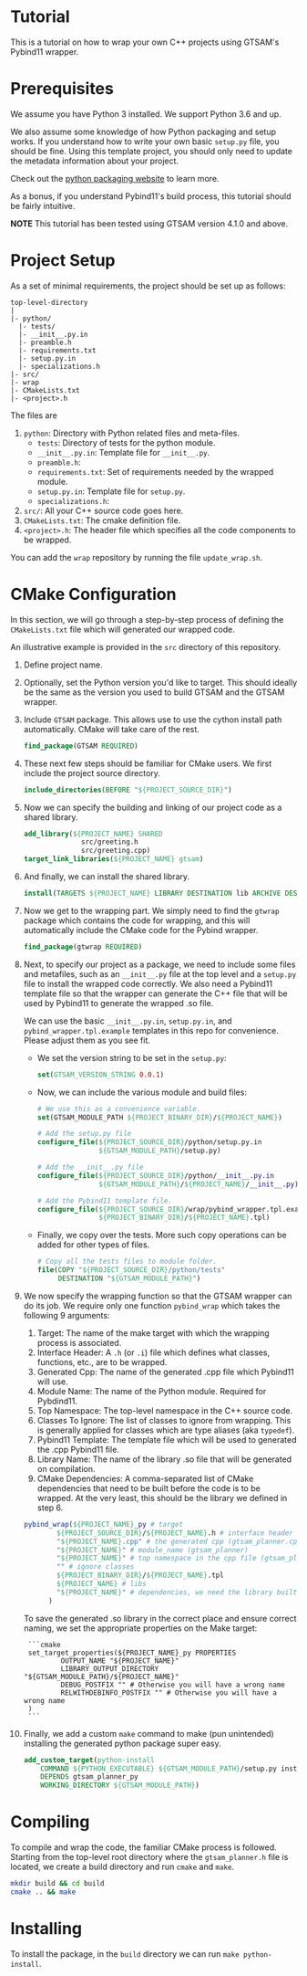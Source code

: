 # Tutorial

This is a tutorial on how to wrap your own C++ projects using GTSAM's Pybind11 wrapper.

# Prerequisites

We assume you have Python 3 installed. We support Python 3.6 and up.

We also assume some knowledge of how Python packaging and setup works. If you understand how to write your own basic `setup.py` file, you should be fine.
Using this template project, you should only need to update the metadata information about your project. 

Check out the [python packaging website](https://packaging.python.org/tutorials/packaging-projects/) to learn more.

As a bonus, if you understand Pybind11's build process, this tutorial should be fairly intuitive.

**NOTE** This tutorial has been tested using GTSAM version 4.1.0 and above.

# Project Setup

As a set of minimal requirements, the project should be set up as follows:

```
top-level-directory
|
|- python/
  |- tests/
  |- __init__.py.in
  |- preamble.h
  |- requirements.txt
  |- setup.py.in
  |- specializations.h
|- src/
|- wrap
|- CMakeLists.txt
|- <project>.h
```

The files are

1. `python`: Directory with Python related files and meta-files.
    - `tests`: Directory of tests for the python module.
    - `__init__.py.in`: Template file for `__init__.py`.
    - `preamble.h`:
    - `requirements.txt`: Set of requirements needed by the wrapped module.
    - `setup.py.in`: Template file for `setup.py`.
    - `specializations.h`:
2. `src/`: All your C++ source code goes here.
3. `CMakeLists.txt`: The cmake definition file.
4. `<project>.h`: The header file which specifies all the code components to be wrapped.

You can add the `wrap` repository by running the file `update_wrap.sh`.

# CMake Configuration

In this section, we will go through a step-by-step process of defining the `CMakeLists.txt` file which will generated our wrapped code.

An illustrative example is provided in the `src` directory of this repository.

1. Define project name.
2. Optionally, set the Python version you'd like to target. This should ideally be the same as the version you used to build GTSAM and the GTSAM wrapper.
3. Include `GTSAM` package. This allows use to use the cython install path automatically. CMake will take care of the rest.

    ```cmake
    find_package(GTSAM REQUIRED)
    ```

4. These next few steps should be familiar for CMake users. We first include the project source directory.

    ```cmake
    include_directories(BEFORE "${PROJECT_SOURCE_DIR}")
    ```

5. Now we can specify the building and linking of our project code as a shared library.

    ```cmake
    add_library(${PROJECT_NAME} SHARED
                  src/greeting.h
                  src/greeting.cpp)
    target_link_libraries(${PROJECT_NAME} gtsam)
    ```

6. And finally, we can install the shared library.

    ```cmake
    install(TARGETS ${PROJECT_NAME} LIBRARY DESTINATION lib ARCHIVE DESTINATION lib RUNTIME DESTINATION bin)
    ```

7. Now we get to the wrapping part. We simply need to find the `gtwrap` package which contains the code for wrapping, and this will automatically include the CMake code for the Pybind wrapper.

    ```cmake
    find_package(gtwrap REQUIRED)
    ```

8. Next, to specify our project as a package, we need to include some files and metafiles, such as an `__init__.py` file at the top level and a `setup.py` file to install the wrapped code correctly. We also need a Pybind11 template file so that the wrapper can generate the C++ file that will be used by Pybind11 to generate the wrapped .so file.

    We can use the basic `__init__.py.in`, `setup.py.in`, and `pybind_wrapper.tpl.example` templates in this repo for convenience. Please adjust them as you see fit.

    - We set the version string to be set in the `setup.py`:
        ```cmake
        set(GTSAM_VERSION_STRING 0.0.1)
        ```
    
    - Now, we can include the various module and build files:
        ```cmake
        # We use this as a convenience variable.
        set(GTSAM_MODULE_PATH ${PROJECT_BINARY_DIR}/${PROJECT_NAME})

        # Add the setup.py file
        configure_file(${PROJECT_SOURCE_DIR}/python/setup.py.in
                       ${GTSAM_MODULE_PATH}/setup.py)
        
        # Add the __init__.py file
        configure_file(${PROJECT_SOURCE_DIR}/python/__init__.py.in
                       ${GTSAM_MODULE_PATH}/${PROJECT_NAME}/__init__.py)

        # Add the Pybind11 template file.
        configure_file(${PROJECT_SOURCE_DIR}/wrap/pybind_wrapper.tpl.example
                       ${PROJECT_BINARY_DIR}/${PROJECT_NAME}.tpl)
        
        ```

    - Finally, we copy over the tests. More such copy operations can be added for other types of files.

        ```cmake
        # Copy all the tests files to module folder.
        file(COPY "${PROJECT_SOURCE_DIR}/python/tests"
             DESTINATION "${GTSAM_MODULE_PATH}")
        ```

9. We now specify the wrapping function so that the GTSAM wrapper can do its job. We require only one function `pybind_wrap` which takes the following 9 arguments:

    1. Target: The name of the make target with which the wrapping process is associated.
    2. Interface Header: A `.h` (or `.i`) file which defines what classes, functions, etc., are to be wrapped.
    3. Generated Cpp: The name of the generated .cpp file which Pybind11 will use.
    4. Module Name: The name of the Python module. Required for Pybdind11.
    5. Top Namespace: The top-level namespace in the C++ source code.
    6. Classes To Ignore: The list of classes to ignore from wrapping. This is generally applied for classes which are type aliases (aka `typedef`).
    7. Pybind11 Template: The template file which will be used to generated the .cpp Pybind11 file.
    8. Library Name: The name of the library .so file that will be generated on compilation.
    9. CMake Dependencies: A comma-separated list of CMake dependencies that need to be built before the code is to be wrapped. At the very least, this should be the library we defined in step 6.

    ```cmake
    pybind_wrap(${PROJECT_NAME}_py # target
            ${PROJECT_SOURCE_DIR}/${PROJECT_NAME}.h # interface header file (gtsam_planner.h in the root directory)
            "${PROJECT_NAME}.cpp" # the generated cpp (gtsam_planner.cpp)
            "${PROJECT_NAME}" # module_name (gtsam_planner)
            "${PROJECT_NAME}" # top namespace in the cpp file (gtsam_planner)
            "" # ignore classes
            ${PROJECT_BINARY_DIR}/${PROJECT_NAME}.tpl
            ${PROJECT_NAME} # libs
            "${PROJECT_NAME}" # dependencies, we need the library built in step 6 as the minimum.
          )
    ```

    To save the generated .so library in the correct place and ensure correct naming, we set the appropriate properties on the Make target:

        ```cmake
        set_target_properties(${PROJECT_NAME}_py PROPERTIES
                OUTPUT_NAME "${PROJECT_NAME}"
                LIBRARY_OUTPUT_DIRECTORY "${GTSAM_MODULE_PATH}/${PROJECT_NAME}"
                DEBUG_POSTFIX "" # Otherwise you will have a wrong name
                RELWITHDEBINFO_POSTFIX "" # Otherwise you will have a wrong name
        )
        ```

10. Finally, we add a custom `make` command to make (pun unintended) installing the generated python package super easy.

    ```cmake
    add_custom_target(python-install
        COMMAND ${PYTHON_EXECUTABLE} ${GTSAM_MODULE_PATH}/setup.py install
        DEPENDS gtsam_planner_py
        WORKING_DIRECTORY ${GTSAM_MODULE_PATH})
    ```

# Compiling

To compile and wrap the code, the familiar CMake process is followed. Starting from the top-level root directory where the `gtsam_planner.h` file is located, we create a build directory and run `cmake` and `make`.

```sh
mkdir build && cd build
cmake .. && make
```

# Installing

To install the package, in the `build` directory we can run `make python-install`.
